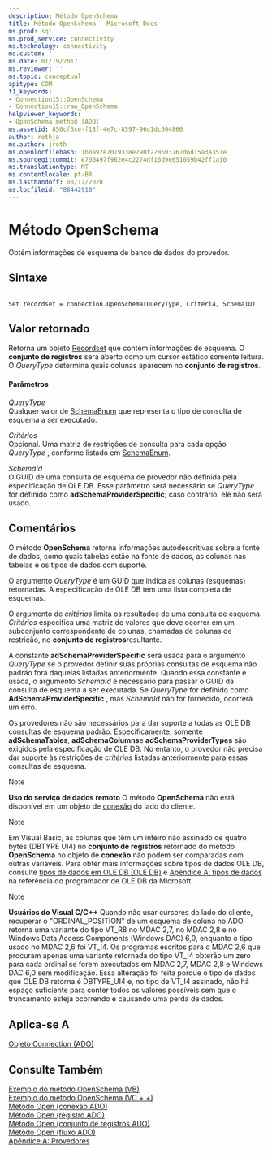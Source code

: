 ```yaml
---
description: Método OpenSchema
title: Método OpenSchema | Microsoft Docs
ms.prod: sql
ms.prod_service: connectivity
ms.technology: connectivity
ms.custom: ''
ms.date: 01/19/2017
ms.reviewer: ''
ms.topic: conceptual
apitype: COM
f1_keywords:
- Connection15::OpenSchema
- Connection15::raw_OpenSchema
helpviewer_keywords:
- OpenSchema method [ADO]
ms.assetid: 850cf3ce-f18f-4e7c-8597-96c1dc504866
author: rothja
ms.author: jroth
ms.openlocfilehash: 1b0a92e7079338e290f228603767d6d15a3a351e
ms.sourcegitcommit: e700497f962e4c2274df16d9e651059b42ff1a10
ms.translationtype: MT
ms.contentlocale: pt-BR
ms.lasthandoff: 08/17/2020
ms.locfileid: "88442918"
---
```

# <a name="openschema-method"></a>Método OpenSchema
Obtém informações de esquema de banco de dados do provedor.  
  
## <a name="syntax"></a>Sintaxe  
  
```  
  
Set recordset = connection.OpenSchema(QueryType, Criteria, SchemaID)  
```  
  
## <a name="return-value"></a>Valor retornado  
 Retorna um objeto [Recordset](../../../ado/reference/ado-api/recordset-object-ado.md) que contém informações de esquema. O **conjunto de registros** será aberto como um cursor estático somente leitura. O *QueryType* determina quais colunas aparecem no **conjunto de registros**.  
  
#### <a name="parameters"></a>Parâmetros  
 *QueryType*  
 Qualquer valor de [SchemaEnum](../../../ado/reference/ado-api/schemaenum.md) que representa o tipo de consulta de esquema a ser executado.  
  
 *Critérios*  
 Opcional. Uma matriz de restrições de consulta para cada opção *QueryType* , conforme listado em [SchemaEnum](../../../ado/reference/ado-api/schemaenum.md).  
  
 *SchemaId*  
 O GUID de uma consulta de esquema de provedor não definida pela especificação de OLE DB. Esse parâmetro será necessário se *QueryType* for definido como **adSchemaProviderSpecific**; caso contrário, ele não será usado.  
  
## <a name="remarks"></a>Comentários  
 O método **OpenSchema** retorna informações autodescritivas sobre a fonte de dados, como quais tabelas estão na fonte de dados, as colunas nas tabelas e os tipos de dados com suporte.  
  
 O argumento *QueryType* é um GUID que indica as colunas (esquemas) retornadas. A especificação de OLE DB tem uma lista completa de esquemas.  
  
 O argumento de *critérios* limita os resultados de uma consulta de esquema. *Critérios* especifica uma matriz de valores que deve ocorrer em um subconjunto correspondente de colunas, chamadas de colunas de restrição, no **conjunto de registros**resultante.  
  
 A constante **adSchemaProviderSpecific** será usada para o argumento *QueryType* se o provedor definir suas próprias consultas de esquema não padrão fora daquelas listadas anteriormente. Quando essa constante é usada, o argumento *SchemaId* é necessário para passar o GUID da consulta de esquema a ser executada. Se *QueryType* for definido como **AdSchemaProviderSpecific** , mas *SchemaId* não for fornecido, ocorrerá um erro.  
  
 Os provedores não são necessários para dar suporte a todas as OLE DB consultas de esquema padrão. Especificamente, somente **adSchemaTables**, **adSchemaColumns**e **adSchemaProviderTypes** são exigidos pela especificação de OLE DB. No entanto, o provedor não precisa dar suporte às restrições de *critérios* listadas anteriormente para essas consultas de esquema.  
  
> [!NOTE]
>  **Uso do serviço de dados remoto** O método **OpenSchema** não está disponível em um objeto de [conexão](../../../ado/reference/ado-api/connection-object-ado.md) do lado do cliente.  
  
> [!NOTE]
>  Em Visual Basic, as colunas que têm um inteiro não assinado de quatro bytes (DBTYPE UI4) no **conjunto de registros** retornado do método **OpenSchema** no objeto de **conexão** não podem ser comparadas com outras variáveis. Para obter mais informações sobre tipos de dados OLE DB, consulte [tipos de dados em OLE DB (OLE DB)](https://msdn.microsoft.com/6039292f-74e0-49b2-b133-17bc117ebf6a) e [Apêndice A: tipos de dados](https://msdn.microsoft.com/e3a0533a-2196-4eb0-a31e-92fe9556ada6) na referência do programador de OLE DB da Microsoft.  
  
> [!NOTE]
>  **Usuários do Visual C/C++** Quando não usar cursores do lado do cliente, recuperar o "ORDINAL_POSITION" de um esquema de coluna no ADO retorna uma variante do tipo VT_R8 no MDAC 2,7, no MDAC 2,8 e no Windows Data Access Components (Windows DAC) 6,0, enquanto o tipo usado no MDAC 2,6 foi VT_I4. Os programas escritos para o MDAC 2,6 que procuram apenas uma variante retornada do tipo VT_I4 obterão um zero para cada ordinal se forem executados em MDAC 2,7, MDAC 2,8 e Windows DAC 6,0 sem modificação. Essa alteração foi feita porque o tipo de dados que OLE DB retorna é DBTYPE_UI4 e, no tipo de VT_I4 assinado, não há espaço suficiente para conter todos os valores possíveis sem que o truncamento esteja ocorrendo e causando uma perda de dados.  
  
## <a name="applies-to"></a>Aplica-se A  
 [Objeto Connection (ADO)](../../../ado/reference/ado-api/connection-object-ado.md)  
  
## <a name="see-also"></a>Consulte Também  
 [Exemplo do método OpenSchema (VB)](../../../ado/reference/ado-api/openschema-method-example-vb.md)   
 [Exemplo do método OpenSchema (VC + +)](../../../ado/reference/ado-api/openschema-method-example-vc.md)   
 [Método Open (conexão ADO)](../../../ado/reference/ado-api/open-method-ado-connection.md)   
 [Método Open (registro ADO)](../../../ado/reference/ado-api/open-method-ado-record.md)   
 [Método Open (conjunto de registros ADO)](../../../ado/reference/ado-api/open-method-ado-recordset.md)   
 [Método Open (fluxo ADO)](../../../ado/reference/ado-api/open-method-ado-stream.md)   
 [Apêndice A: Provedores](../../../ado/guide/appendixes/appendix-a-providers.md)
